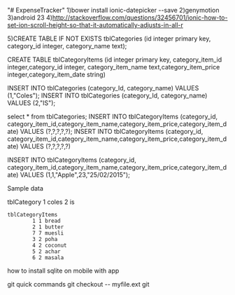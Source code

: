 "# ExpenseTracker" 
 1)bower install ionic-datepicker --save
 2)genymotion
 3)android 23
4)http://stackoverflow.com/questions/32456701/ionic-how-to-set-ion-scroll-height-so-that-it-automatically-adjusts-in-all-r

5)CREATE TABLE IF NOT EXISTS tblCategories (id integer primary key,  category_id integer, category_name text);

CREATE TABLE tblCategoryItems (id integer primary key, category_item_id integer,category_id integer, category_item_name text,category_item_price integer,category_item_date string)

INSERT INTO tblCategories (category_Id, category_name) VALUES (1,"Coles");
INSERT INTO tblCategories (category_Id, category_name) VALUES (2,"IS");

select * from tblCategories;
INSERT INTO tblCategoryItems (category_id, category_item_id,category_item_name,category_item_price,category_item_date) VALUES (?,?,?,?,?);
INSERT INTO tblCategoryItems (category_id, category_item_id,category_item_name,category_item_price,category_item_date) VALUES (?,?,?,?,?)

INSERT INTO tblCategoryItems (category_id, category_item_id,category_item_name,category_item_price,category_item_date) VALUES (1,1,"Apple",23,"25/02/2015");





Sample data


  tblCategory
		  1 coles
		  2 is
		  

	tblCategoryItems
			1 1 bread
            2 1 butter
			7 7 muesli
     		3 2 poha
			4 2 coconut
			5 2 achar
			6 2 masala 


how to install sqlite on mobile with app

git quick commands
	git checkout -- myfile.ext git 

